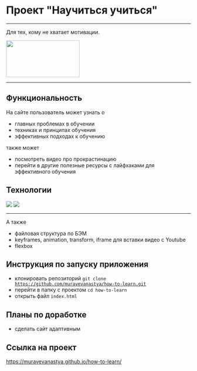 # Проект "Научиться учиться"

---

Для тех, кому не хватает мотивации.

<div align-self = "center">
  <img width="200" height="100" src="https://media.giphy.com/media/xTiTnvi6UtRmRmhP44/giphy.gif"/>
</div>

---

## Функциональность
На сайте пользователь может узнать о
* главных проблемах в обучении
* техниках и принципах обучения
* эффективных подходах к обучению

также может

* посмотреть видео про прокрастинацию
* перейти в другие полезные ресурсы с лайфхаками для эффективного обучения

## Технологии
<div>
    <img src="https://img.shields.io/badge/HTML5-red?style=for-the-badge&logo=HTML5&logoColor=white"/>
    <img src="https://img.shields.io/badge/CSS3-teal?style=for-the-badge&logo=CSS3&logoColor=white"/>
</div>

---

А также

* файловая структура по БЭМ
* keyframes, animation, transform, iframe для вставки видео с Youtube
* flexbox

## Инструкция по запуску приложения
* клонировать репозиторий <code>git clone https://github.com/muravevanastya/how-to-learn.git</code>
* перейти в папку с проектом <code>cd how-to-learn</code>
* открыть файл <code>index.html</code>

## Планы по доработке
* сделать сайт адаптивным

## Ссылка на проект
https://muravevanastya.github.io/how-to-learn/
